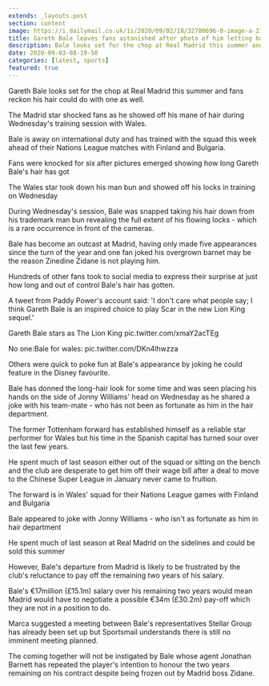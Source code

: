 ```yaml
---
extends: _layouts.post
section: content
image: https://i.dailymail.co.uk/1s/2020/09/02/18/32700696-0-image-a-21_1599066070983.jpg 
title: Gareth Bale leaves fans astonished after photo of him letting hair down on Wales duty 
description: Bale looks set for the chop at Real Madrid this summer and fans reckon his hair could do with one as well after shocking fans as he showed off his hair in training on Wednesday. 
date: 2020-09-03-08-19-50 
categories: [latest, sports] 
featured: true 
--- 
```

Gareth Bale looks set for the chop at Real Madrid this summer and fans reckon his hair could do with one as well.

The Madrid star shocked fans as he showed off his mane of hair during Wednesday's training session with Wales.

Bale is away on international duty and has trained with the squad this week ahead of their Nations League matches with Finland and Bulgaria.

Fans were knocked for six after pictures emerged showing how long Gareth Bale's hair has got

The Wales star took down his man bun and showed off his locks in training on Wednesday

During Wednesday's session, Bale was snapped taking his hair down from his trademark man bun revealing the full extent of his flowing locks - which is a rare occurrence in front of the cameras.

Bale has become an outcast at Madrid, having only made five appearances since the turn of the year and one fan joked his overgrown barnet may be the reason Zinedine Zidane is not playing him.

Hundreds of other fans took to social media to express their surprise at just how long and out of control Bale's hair has gotten.

A tweet from Paddy Power's account said: 'I don't care what people say; I think Gareth Bale is an inspired choice to play Scar in the new Lion King sequel.'







Gareth Bale stars as The Lion King pic.twitter.com/xmaY2acTEg

No one:Bale for wales: pic.twitter.com/DKn4lhwzza

Others were quick to poke fun at Bale's appearance by joking he could feature in the Disney favourite. 

Bale has donned the long-hair look for some time and was seen placing his hands on the side of Jonny Williams' head on Wednesday as he shared a joke with his team-mate - who has not been as fortunate as him in the hair department.

The former Tottenham forward has established himself as a reliable star performer for Wales but his time in the Spanish capital has turned sour over the last few years.

He spent much of last season either out of the squad or sitting on the bench and the club are desperate to get him off their wage bill after a deal to move to the Chinese Super League in January never came to fruition.

The forward is in Wales' squad for their Nations League games with Finland and Bulgaria

Bale appeared to joke with Jonny Williams - who isn't as fortunate as him in hair department

He spent much of last season at Real Madrid on the sidelines and could be sold this summer

However, Bale's departure from Madrid is likely to be frustrated by the club's reluctance to pay off the remaining two years of his salary.

Bale's €17million (£15.1m) salary over his remaining two years would mean Madrid would have to negotiate a possible €34m (£30.2m) pay-off which they are not in a position to do.

Marca suggested a meeting between Bale's representatives Stellar Group has already been set up but Sportsmail understands there is still no imminent meeting planned.

The coming together will not be instigated by Bale whose agent Jonathan Barnett has repeated the player's intention to honour the two years remaining on his contract despite being frozen out by Madrid boss Zidane.

